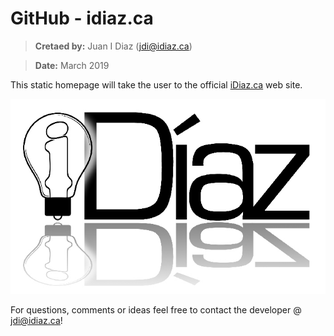 # GitHub - idiaz.ca
> **Cretaed by:**     Juan I Diaz (jdi@idiaz.ca)

> **Date:**           March 2019

This static homepage will take the user to the official [iDiaz.ca](http://www.idiaz.ca) web site.

![Screenshot](./assets/images/logo_02.jpg)

For questions, comments or ideas feel free to contact the developer @ <jdi@idiaz.ca>!